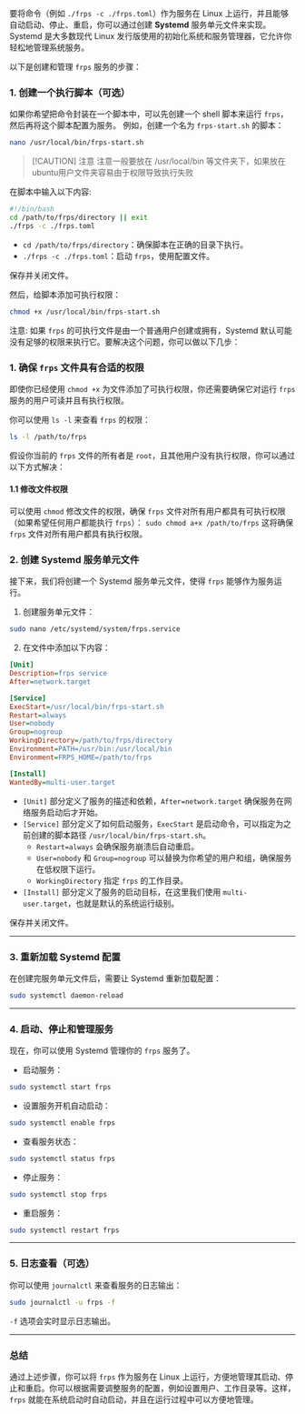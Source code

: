 要将命令（例如 `./frps -c ./frps.toml`）作为服务在 Linux 上运行，并且能够自动启动、停止、重启，你可以通过创建 **Systemd** 服务单元文件来实现。Systemd 是大多数现代 Linux 发行版使用的初始化系统和服务管理器，它允许你轻松地管理系统服务。

以下是创建和管理 `frps` 服务的步骤：

### 1. 创建一个执行脚本（可选）
如果你希望把命令封装在一个脚本中，可以先创建一个 shell 脚本来运行 `frps`，然后再将这个脚本配置为服务。
例如，创建一个名为 `frps-start.sh` 的脚本：
```bash
nano /usr/local/bin/frps-start.sh
```


> [!CAUTION] 注意
> 注意一般要放在 /usr/local/bin 等文件夹下，如果放在ubuntu用户文件夹容易由于权限导致执行失败

在脚本中输入以下内容:  
```bash
#!/bin/bash
cd /path/to/frps/directory || exit
./frps -c ./frps.toml
```

- `cd /path/to/frps/directory`：确保脚本在正确的目录下执行。
- `./frps -c ./frps.toml`：启动 `frps`，使用配置文件。

保存并关闭文件。

然后，给脚本添加可执行权限：

```bash
chmod +x /usr/local/bin/frps-start.sh
```

注意: 如果 `frps` 的可执行文件是由一个普通用户创建或拥有，Systemd 默认可能没有足够的权限来执行它。要解决这个问题，你可以做以下几步：

### 1. **确保 `frps` 文件具有合适的权限**

即使你已经使用 `chmod +x` 为文件添加了可执行权限，你还需要确保它对运行 `frps` 服务的用户可读并且有执行权限。

你可以使用 `ls -l` 来查看 `frps` 的权限：

```sh
ls -l /path/to/frps
```

假设你当前的 `frps` 文件的所有者是 `root`，且其他用户没有执行权限，你可以通过以下方式解决：
#### 1.1 **修改文件权限**
可以使用 `chmod` 修改文件的权限，确保 `frps` 文件对所有用户都具有可执行权限（如果希望任何用户都能执行 `frps`）：
`sudo chmod a+x /path/to/frps` 
这将确保 `frps` 文件对所有用户都具有执行权限。

### 2. 创建 Systemd 服务单元文件

接下来，我们将创建一个 Systemd 服务单元文件，使得 `frps` 能够作为服务运行。

1. 创建服务单元文件：

```bash
sudo nano /etc/systemd/system/frps.service
```

2. 在文件中添加以下内容：

```ini
[Unit]
Description=frps service
After=network.target

[Service]
ExecStart=/usr/local/bin/frps-start.sh
Restart=always
User=nobody
Group=nogroup
WorkingDirectory=/path/to/frps/directory
Environment=PATH=/usr/bin:/usr/local/bin
Environment=FRPS_HOME=/path/to/frps

[Install]
WantedBy=multi-user.target
```

- `[Unit]` 部分定义了服务的描述和依赖，`After=network.target` 确保服务在网络服务启动后才开始。
- `[Service]` 部分定义了如何启动服务，`ExecStart` 是启动命令，可以指定为之前创建的脚本路径 `/usr/local/bin/frps-start.sh`。
    - `Restart=always` 会确保服务崩溃后自动重启。
    - `User=nobody` 和 `Group=nogroup` 可以替换为你希望的用户和组，确保服务在低权限下运行。
    - `WorkingDirectory` 指定 `frps` 的工作目录。
- `[Install]` 部分定义了服务的启动目标，在这里我们使用 `multi-user.target`，也就是默认的系统运行级别。

保存并关闭文件。

---

### 3. 重新加载 Systemd 配置

在创建完服务单元文件后，需要让 Systemd 重新加载配置：

```bash
sudo systemctl daemon-reload
```

---

### 4. 启动、停止和管理服务

现在，你可以使用 Systemd 管理你的 `frps` 服务了。

- 启动服务：

```bash
sudo systemctl start frps
```

- 设置服务开机自动启动：

```bash
sudo systemctl enable frps
```

- 查看服务状态：

```bash
sudo systemctl status frps
```

- 停止服务：

```bash
sudo systemctl stop frps
```

- 重启服务：

```bash
sudo systemctl restart frps
```

---

### 5. 日志查看（可选）

你可以使用 `journalctl` 来查看服务的日志输出：

```bash
sudo journalctl -u frps -f
```

`-f` 选项会实时显示日志输出。

---

### 总结

通过上述步骤，你可以将 `frps` 作为服务在 Linux 上运行，方便地管理其启动、停止和重启。你可以根据需要调整服务的配置，例如设置用户、工作目录等。这样，`frps` 就能在系统启动时自动启动，并且在运行过程中可以方便地管理。 